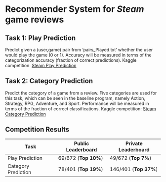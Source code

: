 # Recommender System for _Steam_ game reviews
## Task 1: Play Prediction 
Predict given a (user,game) pair from ‘pairs_Played.txt’ whether the user would play the game (0 or 1). Accuracy will be measured in terms of the categorization accuracy (fraction of correct predictions). Kaggle competition: [Steam Play Prediction](https://www.kaggle.com/c/cse158258-fa20-play-prediction/leaderboard)

## Task 2: Category Prediction
Predict the category of a game from a review. Five categories are used for this task, which can be seen in the baseline program, namely Action, Strategy, RPG, Adventure, and Sport. Performance will be measured in terms of the fraction of correct classifications. Kaggle competition: [Steam Category Prediction](https://www.kaggle.com/c/cse158-fa20-category-prediction/leaderboard)

## Competition Results
| Task | Public Leaderboard | Private Leaderboard |
| --- | --- | --- |
| Play Prediction | 69/672 (**Top 10%**) | 49/672 (**Top 7%**) |
| Category Prediction | 78/401 (**Top 19%**) | 146/401 (**Top 37%**) |
